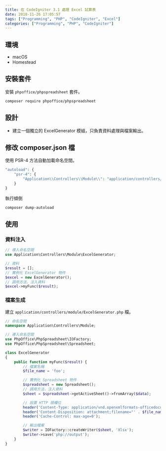 ```yaml
---
title: 在 CodeIgniter 3.1 處理 Excel 試算表
date: 2018-11-26 17:05:57
tags: ["Programming", "PHP", "CodeIgniter", "Excel"]
categories: ["Programming", "PHP", "CodeIgniter"]
---
```


## 環境

- macOS
- Homestead

## 安裝套件

安裝 `phpoffice/phpspreadsheet` 套件。

```bash
composer require phpoffice/phpspreadsheet
```

## 設計

- 建立一個獨立的 ExcelGenerator 模組，只負責資料處理與檔案輸出。

## 修改 composer.json 檔

使用 PSR-4 方法自動加載命名空間。

```php
"autoload": {
    "psr-4": {
        "Application\\Controllers\\Module\\": "application/controllers/module/"
    }
}
```

執行傾倒

```bash
composer dump-autoload
```

## 使用

### 資料注入

```php
// 導入命名空間
use Application\Controllers\Module\ExcelGenerator;

// 資料
$result = [];
// 實例化 ExcelGenerator 物件
$excel = new ExcelGenerator();
// 調用方法，注入資料
$excel->myFunc($result);
```

### 檔案生成

建立 `application/controllers/module/ExcelGenerator.php` 檔。

```php
// 命名空間
namespace Application\Controllers\Module;

// 導入命名空間
use PhpOffice\PhpSpreadsheet\IOFactory;
use PhpOffice\PhpSpreadsheet\Spreadsheet;

class ExcelGenerator
{
    public function myFunc($result) {
        // 檔案名稱
        $file_name = 'foo';

        // 實例化 Spreadsheet 物件
        $spreadsheet = new Spreadsheet();
        // 調用方法，注入資料
        $sheet = $spreadsheet->getActiveSheet()->fromArray($data);

        // 設置 HTTP 頭欄位
        header('Content-Type: application/vnd.openxmlformats-officedocument.spreadsheetml.sheet');
        header('Content-Disposition: attachment;filename="' . $file_name . '.xlsx"');
        header('Cache-Control: max-age=0');

        // 輸出檔案
        $writer = IOFactory::createWriter($sheet, 'Xlsx');
        $writer->save('php://output');
    }
}

```
